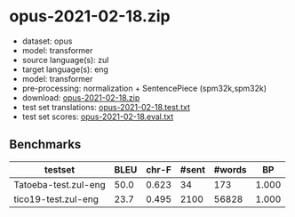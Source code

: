 # opus-2021-02-18.zip

* dataset: opus
* model: transformer
* source language(s): zul
* target language(s): eng
* model: transformer
* pre-processing: normalization + SentencePiece (spm32k,spm32k)
* download: [opus-2021-02-18.zip](https://object.pouta.csc.fi/Tatoeba-MT-models/zul-eng/opus-2021-02-18.zip)
* test set translations: [opus-2021-02-18.test.txt](https://object.pouta.csc.fi/Tatoeba-MT-models/zul-eng/opus-2021-02-18.test.txt)
* test set scores: [opus-2021-02-18.eval.txt](https://object.pouta.csc.fi/Tatoeba-MT-models/zul-eng/opus-2021-02-18.eval.txt)

## Benchmarks

| testset | BLEU  | chr-F | #sent | #words | BP |
|---------|-------|-------|-------|--------|----|
| Tatoeba-test.zul-eng 	| 50.0 	| 0.623 	| 34 	| 173 	| 1.000 |
| tico19-test.zul-eng 	| 23.7 	| 0.495 	| 2100 	| 56828 	| 1.000 |

